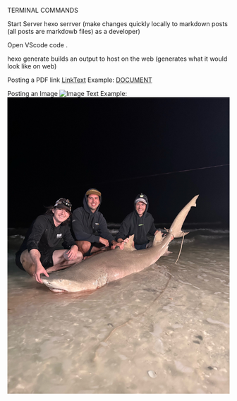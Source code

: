 TERMINAL COMMANDS

Start Server
    hexo serrver (make changes quickly locally to markdown posts (all posts are markdowb files) as a developer)

Open VScode
    code .

hexo generate
    builds an output to host on the web
    (generates what it would look like on web)


Posting a PDF link
    [LinkText](docs/NameOfPDF.pdf)
    Example:
    [DOCUMENT](docs/ThermometerWithWebInterface.pdf)


Posting an Image
    ![Image Text](images/NameOfImage.jpeg)
    Example:
    ![8'9" Lemon Shark caught in Florida](images/Shark6.jpeg)
